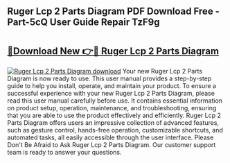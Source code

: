 ## Ruger Lcp 2 Parts Diagram PDF Download Free - Part-5cQ User Guide Repair TzF9g

# <h2><a href="http://dfs8uwg.blite.top/?on=Ruger+Lcp+2+Parts+Diagram">🔗Download New 👉🔴 Ruger Lcp 2 Parts Diagram</a></h2>

[![Ruger Lcp 2 Parts Diagram download](https://i.imgur.com/lujVjoI.png)](http://dfs8uwg.blite.top/?on=Ruger+Lcp+2+Parts+Diagram)
Your new Ruger Lcp 2 Parts Diagram is now ready to use. This user manual provides a step-by-step guide to help you install, operate, and maintain your product. To ensure a successful experience with your new Ruger Lcp 2 Parts Diagram, please read this user manual carefully before use. It contains essential information on product setup, operation, maintenance, and troubleshooting, ensuring that you are able to use the product effectively and efficiently. Ruger Lcp 2 Parts Diagram offers users an impressive collection of advanced features, such as gesture control, hands-free operation, customizable shortcuts, and automated tasks, all easily accessible through the user interface. Please Don't Be Afraid to Ask Ruger Lcp 2 Parts Diagram. Our customer support team is ready to answer your questions.
